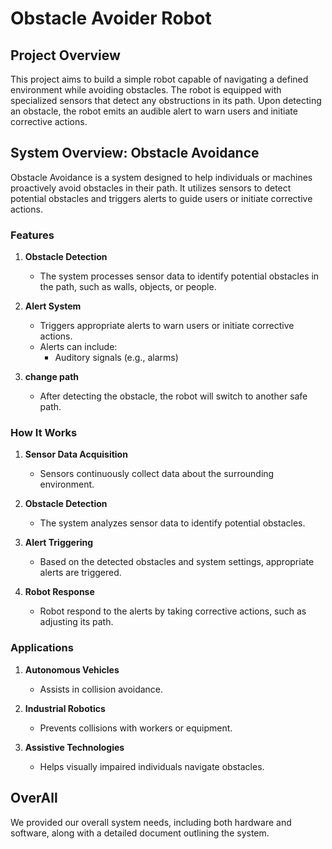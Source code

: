# Obstacle Avoider Robot

## Project Overview
This project aims to build a simple robot capable of navigating a defined environment while avoiding obstacles. The robot is equipped with specialized sensors that detect any obstructions in its path. Upon detecting an obstacle, the robot emits an audible alert to warn users and initiate corrective actions.

## System Overview: Obstacle Avoidance
Obstacle Avoidance is a system designed to help individuals or machines proactively avoid obstacles in their path. It utilizes sensors to detect potential obstacles and triggers alerts to guide users or initiate corrective actions.

### Features
1. **Obstacle Detection**
   - The system processes sensor data to identify potential obstacles in the path, such as walls, objects, or people.

2. **Alert System**
   - Triggers appropriate alerts to warn users or initiate corrective actions.
   - Alerts can include:
     - Auditory signals (e.g., alarms)
    
3. **change path**
   - After detecting the obstacle, the robot will switch to another safe path.

### How It Works
1. **Sensor Data Acquisition**
   - Sensors continuously collect data about the surrounding environment.

2. **Obstacle Detection**
   - The system analyzes sensor data to identify potential obstacles.

3. **Alert Triggering**
   - Based on the detected obstacles and system settings, appropriate alerts are triggered.

4. **Robot Response**
   - Robot respond to the alerts by taking corrective actions, such as adjusting its path.

### Applications
1. **Autonomous Vehicles**
   - Assists in collision avoidance.

2. **Industrial Robotics**
   - Prevents collisions with workers or equipment.

3. **Assistive Technologies**
   - Helps visually impaired individuals navigate obstacles.

## OverAll
We provided our overall system needs, including both hardware and software, along with a detailed document outlining the system.



